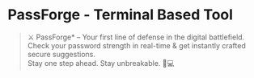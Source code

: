 # PassForge - Terminal Based Tool 

> ⚔️ PassForge* – Your first line of defense in the digital battlefield.  
Check your password strength in real-time & get instantly crafted secure suggestions.  
Stay one step ahead. Stay unbreakable. 🔐💻
